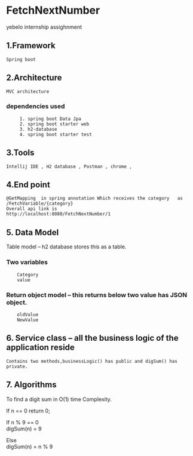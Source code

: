 # FetchNextNumber
yebelo internship assighnment

## 1.Framework
	Spring boot

## 2.Architecture
	MVC architecture
  ### dependencies used
         1. spring boot Data Jpa
         2. spring boot starter web
         3. h2-database
         4. spring boot starter test

## 3.Tools
	Intellij IDE , H2 database , Postman , chrome , 

## 4.End point
	@GetMapping  in spring annotation Which receives the category  	as /FetchVariable/{category}
	Overall api link is 
	http://localhost:8080/FetchNextNumber/1
## 5. Data Model
Table model – h2 database stores this as a table. 
### Two variables
		Category
		value
		
### Return object model –  this returns below two value has JSON object.
	    oldValue
	    NewValue
## 6. Service class –  all the business logic of the application reside
	Contains two methods,businessLogic() has public and digSum() has private.

## 7. Algorithms
To find a digit sum in O(1) time Complexity.

If n == 0
   return 0;
   
If n % 9 == 0      
    digSum(n) = 9
    
Else               
    digSum(n) = n % 9
